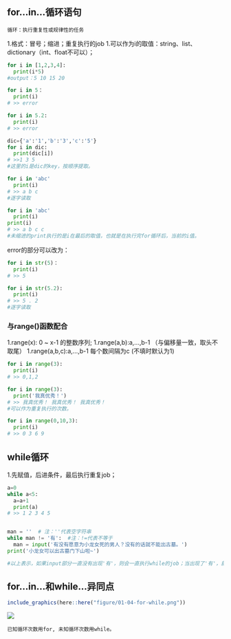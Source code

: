 
## for…in…循环语句

`循环：执行重复性或规律性的任务`

1.格式：冒号；缩进；重复执行的job 1.可以作为i的取值：string、list、dictionary（int、float不可以）；

``` python
for i in [1,2,3,4]:
  print(i*5)
#output：5 10 15 20

for i in 5：
  print(i)
# >> error

for i in 5.2:
  print(i)
# >> error

dic={'a':'1','b':'3','c':'5'}
for i in dic:
  print(dic[i])
# >>1 3 5
#这里的i是dic的key，按顺序提取。

for i in 'abc'
  print(i)
# >> a b c
#逐字读取

for i in 'abc'
  print(i)
print(i)
# >> a b c c
#未缩进的print执行的是i在最后的取值，也就是在执行完for循环后，当前的i值。
```

error的部分可以改为：

``` python
for i in str(5)：
  print(i)
# >> 5

for i in str(5.2):
  print(i)
# >> 5 . 2
#逐字读取
```

### 与range()函数配合

1.range(x): 0 \~ x-1 的整数序列; 1.range(a,b):a,…,b-1 （与偏移量一致，取头不取尾）
1.range(a,b,c):a,…,b-1 每个数间隔为c (不填时默认为1)

``` python
for i in range(3):
  print(i)
# >> 0,1,2

for i in range(3):
  print('我真优秀！')
# >> 我真优秀！ 我真优秀！ 我真优秀！
#可以作为重复执行的次数。

for i in range(0,10,3):
  print(i)
# >> 0 3 6 9
```

## while循环

1.先赋值，后进条件，最后执行重复job；

``` python
a=0
while a<5:
  a=a+1
  print(a)
# >> 1 2 3 4 5
```

``` python

man = ''  # 注：''代表空字符串
while man != '有':  #注：!=代表不等于
  man = input('有没有愿意为小龙女死的男人？没有的话就不能出古墓。')
print('小龙女可以出古墓门下山啦~')

#以上表示，如果input部分一直没有出现'有'，则会一直执行while的job；当出现了'有'，就不进入while循环，而是直接执行下一句print。
```

## for…in…和while…异同点

``` r
include_graphics(here::here("figure/01-04-for-while.png"))
```

![](D:/python_tutoring/figure/01-04-for-while.png)<!-- -->

`已知循环次数用for, 未知循环次数用while。`
